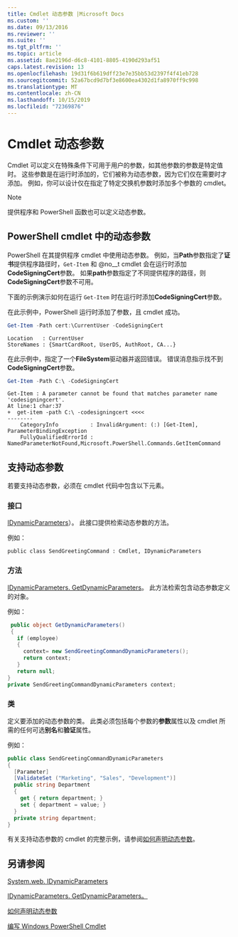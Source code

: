 ```yaml
---
title: Cmdlet 动态参数 |Microsoft Docs
ms.custom: ''
ms.date: 09/13/2016
ms.reviewer: ''
ms.suite: ''
ms.tgt_pltfrm: ''
ms.topic: article
ms.assetid: 8ae2196d-d6c8-4101-8805-4190d293af51
caps.latest.revision: 13
ms.openlocfilehash: 19d31f6b619dff23e7e35bb53d2397f4f41eb728
ms.sourcegitcommit: 52a67bcd9d7bf3e8600ea4302d1fa8970ff9c998
ms.translationtype: MT
ms.contentlocale: zh-CN
ms.lasthandoff: 10/15/2019
ms.locfileid: "72369876"
---
```

# <a name="cmdlet-dynamic-parameters"></a>Cmdlet 动态参数

Cmdlet 可以定义在特殊条件下可用于用户的参数，如其他参数的参数是特定值时。 这些参数是在运行时添加的，它们被称为动态参数，因为它们仅在需要时才添加。 例如，你可以设计仅在指定了特定交换机参数时添加多个参数的 cmdlet。

> [!NOTE]
> 提供程序和 PowerShell 函数也可以定义动态参数。

## <a name="dynamic-parameters-in-powershell-cmdlets"></a>PowerShell cmdlet 中的动态参数

PowerShell 在其提供程序 cmdlet 中使用动态参数。 例如，当**Path**参数指定了**证书**提供程序路径时，`Get-Item` 和 @no__t cmdlet 会在运行时添加**CodeSigningCert**参数。 如果**path**参数指定了不同提供程序的路径，则**CodeSigningCert**参数不可用。

下面的示例演示如何在运行 `Get-Item` 时在运行时添加**CodeSigningCert**参数。

在此示例中，PowerShell 运行时添加了参数，且 cmdlet 成功。

```powershell
Get-Item -Path cert:\CurrentUser -CodeSigningCert
```

```Output
Location   : CurrentUser
StoreNames : {SmartCardRoot, UserDS, AuthRoot, CA...}
```

在此示例中，指定了一个**FileSystem**驱动器并返回错误。 错误消息指示找不到**CodeSigningCert**参数。

```powershell
Get-Item -Path C:\ -CodeSigningCert
```

```Output
Get-Item : A parameter cannot be found that matches parameter name 'codesigningcert'.
At line:1 char:37
+  get-item -path C:\ -codesigningcert <<<<
--------
    CategoryInfo          : InvalidArgument: (:) [Get-Item], ParameterBindingException
    FullyQualifiedErrorId : NamedParameterNotFound,Microsoft.PowerShell.Commands.GetItemCommand
```

## <a name="support-for-dynamic-parameters"></a>支持动态参数

若要支持动态参数，必须在 cmdlet 代码中包含以下元素。

### <a name="interface"></a>接口

[IDynamicParameters](/dotnet/api/System.Management.Automation.IDynamicParameters)）。
此接口提供检索动态参数的方法。

例如：

`public class SendGreetingCommand : Cmdlet, IDynamicParameters`

### <a name="method"></a>方法

[IDynamicParameters. GetDynamicParameters](/dotnet/api/System.Management.Automation.IDynamicParameters.GetDynamicParameters)。
此方法检索包含动态参数定义的对象。

例如：

```csharp
 public object GetDynamicParameters()
 {
   if (employee)
   {
     context= new SendGreetingCommandDynamicParameters();
     return context;
   }
   return null;
}
private SendGreetingCommandDynamicParameters context;
```

### <a name="class"></a>类

定义要添加的动态参数的类。 此类必须包括每个参数的**参数**属性以及 cmdlet 所需的任何可选**别名**和**验证**属性。

例如：

```csharp
public class SendGreetingCommandDynamicParameters
{
  [Parameter]
  [ValidateSet ("Marketing", "Sales", "Development")]
  public string Department
  {
    get { return department; }
    set { department = value; }
  }
  private string department;
}
```

有关支持动态参数的 cmdlet 的完整示例，请参阅[如何声明动态参数](./how-to-declare-dynamic-parameters.md)。

## <a name="see-also"></a>另请参阅

[System.web. IDynamicParameters](/dotnet/api/System.Management.Automation.IDynamicParameters)

[IDynamicParameters. GetDynamicParameters。](/dotnet/api/System.Management.Automation.IDynamicParameters.GetDynamicParameters)

[如何声明动态参数](./how-to-declare-dynamic-parameters.md)

[编写 Windows PowerShell Cmdlet](./writing-a-windows-powershell-cmdlet.md)

